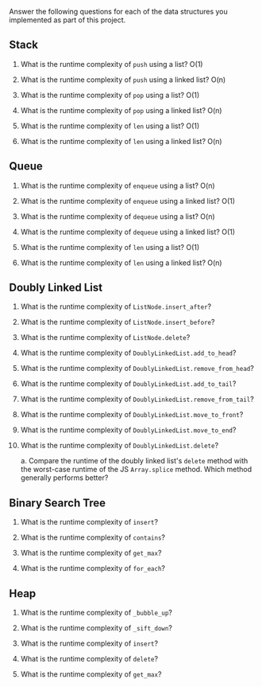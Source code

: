 Answer the following questions for each of the data structures you implemented as part of this project.

## Stack

1. What is the runtime complexity of `push` using a list? O(1)

2. What is the runtime complexity of `push` using a linked list? O(n)

3. What is the runtime complexity of `pop` using a list? O(1)

4. What is the runtime complexity of `pop` using a linked list? O(n)

5. What is the runtime complexity of `len` using a list? O(1)

6. What is the runtime complexity of `len` using a linked list? O(n)

## Queue

1. What is the runtime complexity of `enqueue` using a list? O(n)

2. What is the runtime complexity of `enqueue` using a linked list? O(1)

3. What is the runtime complexity of `dequeue` using a list? O(n)

4. What is the runtime complexity of `dequeue` using a linked list? O(1)

5. What is the runtime complexity of `len` using a list? O(1)

6. What is the runtime complexity of `len` using a linked list? O(n)

## Doubly Linked List

1. What is the runtime complexity of `ListNode.insert_after`?

2. What is the runtime complexity of `ListNode.insert_before`?

3. What is the runtime complexity of `ListNode.delete`?

4. What is the runtime complexity of `DoublyLinkedList.add_to_head`?

5. What is the runtime complexity of `DoublyLinkedList.remove_from_head`?

6. What is the runtime complexity of `DoublyLinkedList.add_to_tail`?

7. What is the runtime complexity of `DoublyLinkedList.remove_from_tail`?

8. What is the runtime complexity of `DoublyLinkedList.move_to_front`?

9. What is the runtime complexity of `DoublyLinkedList.move_to_end`?

10. What is the runtime complexity of `DoublyLinkedList.delete`?

    a. Compare the runtime of the doubly linked list's `delete` method with the worst-case runtime of the JS `Array.splice` method. Which method generally performs better?

## Binary Search Tree

1. What is the runtime complexity of `insert`?

2. What is the runtime complexity of `contains`?

3. What is the runtime complexity of `get_max`?

4. What is the runtime complexity of `for_each`?

## Heap

1. What is the runtime complexity of `_bubble_up`?

2. What is the runtime complexity of `_sift_down`?

3. What is the runtime complexity of `insert`?

4. What is the runtime complexity of `delete`?

5. What is the runtime complexity of `get_max`?
